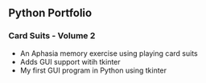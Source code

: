 ## Python Portfolio

### Card Suits - Volume 2
+ An Aphasia memory exercise using playing card suits
+ Adds GUI support witih tkinter
+ My first GUI program in Python using tkinter
